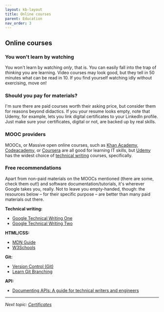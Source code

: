 ```yaml
---
layout: kb-layout
title: Online courses
parent: Education
nav_order: 3
---
```


## Online courses

### You won't learn by watching

You won't learn by watching *only*, that is. You can easily fall into the trap of *thinking* you are learning. Video courses may look good, but they tell in 50 minutes what can be read in 10. If you find yourself watching idly without exercising, move on!

### Should you pay for materials?

I'm sure there are paid courses worth their asking price, but consider them for reasons beyond didactics. If you your resume looks empty, note that Udemy, for example, lets you link digital certificates to your LinkedIn profile. Just make sure your certificates, digital or not, are backed up by real skills.  

### MOOC providers

MOOCs, or Massive open online courses, such as [Khan Academy](https://www.khanacademy.org/), [Codeacademy](https://www.codecademy.com/), or [Coursera](https://www.coursera.org/) are all good for learning IT skills, but [Udemy](https://www.udemy.com/) has the widest choice of [technical writing](https://www.udemy.com/courses/search/?src=ukw&q=technical+writing) courses, specifically.

### Free recommendations

Apart from non-paid materials on the MOOCs mentioned (there are some, check them out!) and software documentation/tutorials, it's wherever Google takes you, really. Not to leave you empty-handed, though: the resources below – for their specific purpose – are better than many paid materials out there.

**Technical writing:**  

* [Google Technical Writing One](https://developers.google.com/tech-writing/one)
* [Google Technical Writing Two](https://developers.google.com/tech-writing/two)

**HTML/CSS:**  

* [MDN Guide](https://developer.mozilla.org/en-US/docs/Learn/HTML)
* [W3Schools](https://www.w3schools.com/)

**Git:**  

* [Version Control (Git)](https://missing.csail.mit.edu/2020/version-control/)
* [Learn Git Branching](https://learngitbranching.js.org/)

**API:**

* [Documenting APIs: A guide for technical writers and engineers](https://idratherbewriting.com/learnapidoc/)

---

*Next topic: [Certificates](../4-certificates/)*